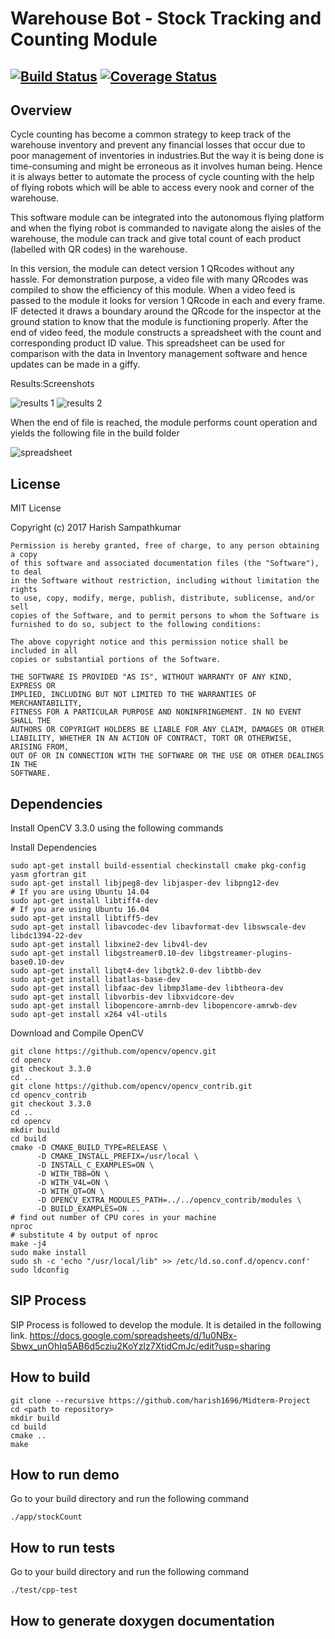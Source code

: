 # Warehouse Bot - Stock Tracking and Counting Module
[![Build Status](https://travis-ci.org/harish1696/Midterm-Project.svg?branch=master)](https://travis-ci.org/harish1696/Midterm-Project)
[![Coverage Status](https://coveralls.io/repos/github/harish1696/Midterm-Project/badge.svg?branch=master)](https://coveralls.io/github/harish1696/Midterm-Project?branch=master)
---

## Overview

Cycle counting has become a common strategy to keep track of the warehouse inventory and prevent any financial losses that occur due to poor management of inventories in industries.But the way it is being done is time-consuming and might be erroneous as it involves human being. Hence it is always better to automate the process of cycle counting with the help of flying robots which will be able to access every nook and corner of the warehouse.

This software module can be integrated into the autonomous flying platform and  when the flying robot is commanded to navigate along the aisles of the warehouse, the module can track and give total count of each product (labelled with QR codes) in the warehouse.

In this version, the module can detect version 1 QRcodes without any hassle. For demonstration purpose, a video file with many QRcodes was compiled to show the efficiency of this module. When a video feed is passed to the module it looks for version 1 QRcode in each and every frame. IF detected it draws a boundary around the QRcode for the inspector at the ground station to know that the module is functioning properly. After the end of video feed, the module constructs a spreadsheet with the count and corresponding product ID value. This spreadsheet can be used for comparison with the data in Inventory management software and hence updates can be made in a giffy. 

Results:Screenshots

![results 1](https://user-images.githubusercontent.com/13302860/31695313-e822fff4-b377-11e7-9608-052684bddf5b.png)
![results 2](https://user-images.githubusercontent.com/13302860/31695316-eae83b78-b377-11e7-8807-e2fde1a3fb66.png)

When the end of file is reached, the module performs count operation and yields the following file in the build folder

![spreadsheet](https://user-images.githubusercontent.com/13302860/31695388-5e5f319c-b378-11e7-93bc-984fd397b0dd.png)

## License
MIT License

Copyright (c) 2017 Harish Sampathkumar

```
Permission is hereby granted, free of charge, to any person obtaining a copy
of this software and associated documentation files (the "Software"), to deal
in the Software without restriction, including without limitation the rights
to use, copy, modify, merge, publish, distribute, sublicense, and/or sell
copies of the Software, and to permit persons to whom the Software is
furnished to do so, subject to the following conditions:

The above copyright notice and this permission notice shall be included in all
copies or substantial portions of the Software.

THE SOFTWARE IS PROVIDED "AS IS", WITHOUT WARRANTY OF ANY KIND, EXPRESS OR
IMPLIED, INCLUDING BUT NOT LIMITED TO THE WARRANTIES OF MERCHANTABILITY,
FITNESS FOR A PARTICULAR PURPOSE AND NONINFRINGEMENT. IN NO EVENT SHALL THE
AUTHORS OR COPYRIGHT HOLDERS BE LIABLE FOR ANY CLAIM, DAMAGES OR OTHER
LIABILITY, WHETHER IN AN ACTION OF CONTRACT, TORT OR OTHERWISE, ARISING FROM,
OUT OF OR IN CONNECTION WITH THE SOFTWARE OR THE USE OR OTHER DEALINGS IN THE
SOFTWARE.
```

## Dependencies

Install OpenCV 3.3.0 using the following commands

Install Dependencies
```
sudo apt-get install build-essential checkinstall cmake pkg-config yasm gfortran git
sudo apt-get install libjpeg8-dev libjasper-dev libpng12-dev
# If you are using Ubuntu 14.04
sudo apt-get install libtiff4-dev
# If you are using Ubuntu 16.04
sudo apt-get install libtiff5-dev
sudo apt-get install libavcodec-dev libavformat-dev libswscale-dev libdc1394-22-dev
sudo apt-get install libxine2-dev libv4l-dev
sudo apt-get install libgstreamer0.10-dev libgstreamer-plugins-base0.10-dev
sudo apt-get install libqt4-dev libgtk2.0-dev libtbb-dev
sudo apt-get install libatlas-base-dev
sudo apt-get install libfaac-dev libmp3lame-dev libtheora-dev
sudo apt-get install libvorbis-dev libxvidcore-dev
sudo apt-get install libopencore-amrnb-dev libopencore-amrwb-dev
sudo apt-get install x264 v4l-utils
```
Download and Compile OpenCV
```
git clone https://github.com/opencv/opencv.git
cd opencv 
git checkout 3.3.0 
cd ..
git clone https://github.com/opencv/opencv_contrib.git
cd opencv_contrib
git checkout 3.3.0
cd ..
cd opencv
mkdir build
cd build
cmake -D CMAKE_BUILD_TYPE=RELEASE \
      -D CMAKE_INSTALL_PREFIX=/usr/local \
      -D INSTALL_C_EXAMPLES=ON \
      -D WITH_TBB=ON \
      -D WITH_V4L=ON \
      -D WITH_QT=ON \
      -D OPENCV_EXTRA_MODULES_PATH=../../opencv_contrib/modules \
      -D BUILD_EXAMPLES=ON ..
# find out number of CPU cores in your machine
nproc
# substitute 4 by output of nproc
make -j4
sudo make install
sudo sh -c 'echo "/usr/local/lib" >> /etc/ld.so.conf.d/opencv.conf'
sudo ldconfig
```

## SIP Process
SIP Process is followed to develop the module. It is detailed in the following link.
https://docs.google.com/spreadsheets/d/1u0NBx-Sbwx_unOhIq5AB6d5cziu2KoYzIz7XtidCmJc/edit?usp=sharing

## How to build
```
git clone --recursive https://github.com/harish1696/Midterm-Project
cd <path to repository>
mkdir build
cd build
cmake ..
make
```

## How to run demo
Go to your build directory and run the following command

```
./app/stockCount
```

## How to run tests
Go to your build directory and run the following command

```
./test/cpp-test
```

## How to generate doxygen documentation

  

